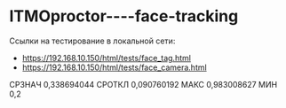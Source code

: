 # ITMOproctor----face-tracking

Ссылки на тестирование в локальной сети: 
+ https://192.168.10.150/html/tests/face_tag.html
+ https://192.168.10.150/html/tests/face_camera.html

СРЗНАЧ	0,338694044
СРОТКЛ	0,090760192
МАКС	0,983008627
МИН	0,2
